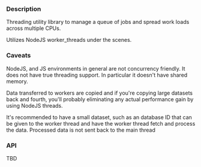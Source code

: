 
### Description

Threading utility library to manage a queue of jobs and spread work loads across multiple CPUs.

Utilizes NodeJS worker_threads under the scenes.

### Caveats

NodeJS, and JS environments in general are not concurrency friendly. It does not have true threading support. In particular it doesn't have shared memory.

Data transferred to workers are copied and if you're copying large datasets back and fourth, you'll probably eliminating any actual performance gain by using NodeJS threads.

It's recommended to have a small dataset, such as an database ID that can be given to the worker thread and have the worker thread fetch and process the data. Processed data is not sent back to the main thread

### API

TBD
